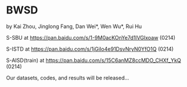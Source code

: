 # BWSD

by Kai Zhou, Jinglong Fang, Dan Wei*, Wen Wu*, Rui Hu

  S-SBU at https://pan.baidu.com/s/1-9M0acKOnYe7d1lVGlxoaw  (0214)
 
  S-ISTD at https://pan.baidu.com/s/1jGiIo4e91DsvNryN0YfO1Q  (0214)
 
  S-AISD(train) at https://pan.baidu.com/s/15C6anMZ8ccMDO_CHXf_YkQ  (0214)

Our datasets, codes, and results will be released...
